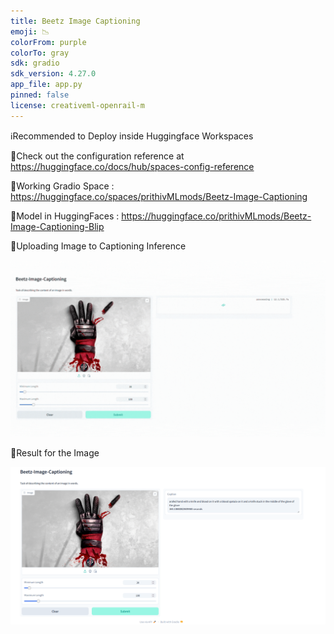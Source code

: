 ```yaml
---
title: Beetz Image Captioning
emoji: 📉
colorFrom: purple
colorTo: gray
sdk: gradio
sdk_version: 4.27.0
app_file: app.py
pinned: false
license: creativeml-openrail-m
---
```

ℹ️Recommended to Deploy inside Huggingface Workspaces

🥤Check out the configuration reference at https://huggingface.co/docs/hub/spaces-config-reference

🥤Working Gradio Space : https://huggingface.co/spaces/prithivMLmods/Beetz-Image-Captioning

🥤Model in HuggingFaces : https://huggingface.co/prithivMLmods/Beetz-Image-Captioning-Blip

🚀Uploading Image to Captioning Inference

![alt text](assets/gif1.gif)

🚀Result for the Image

![alt text](assets/img1.png)
